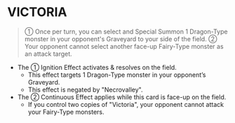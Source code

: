 
# VICTORIA  
> ① Once per turn, you can select and Special Summon 1 Dragon-Type monster in your opponent's Graveyard to your side of the field. ② Your opponent cannot select another face-up Fairy-Type monster as an attack target.

*   The ① Ignition Effect activates & resolves on the field.
    *   This effect targets 1 Dragon-Type monster in your opponent’s Graveyard.
    *   This effect is negated by "Necrovalley".
*   The ② Continuous Effect applies while this card is face-up on the field.
    *   If you control two copies of "Victoria", your opponent cannot attack your Fairy-Type monsters.

  